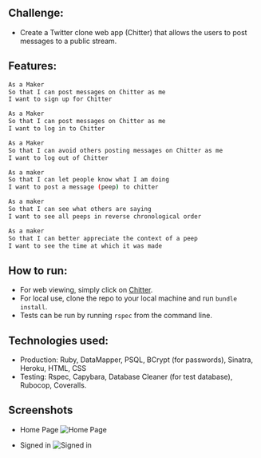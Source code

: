 Challenge:
-------

* Create a Twitter clone web app (Chitter) that allows the users to post messages to a public stream.

Features:
-------

```sh
As a Maker
So that I can post messages on Chitter as me
I want to sign up for Chitter

As a Maker
So that I can post messages on Chitter as me
I want to log in to Chitter

As a Maker
So that I can avoid others posting messages on Chitter as me
I want to log out of Chitter

As a maker
So that I can let people know what I am doing  
I want to post a message (peep) to chitter

As a maker
So that I can see what others are saying  
I want to see all peeps in reverse chronological order

As a maker
So that I can better appreciate the context of a peep
I want to see the time at which it was made
```

How to run:
------
* For web viewing, simply click on [Chitter](https://zhivko-chitter.herokuapp.com/).
* For local use, clone the repo to your local machine and run `bundle install`.
* Tests can be run by running `rspec` from the command line.

Technologies used:
-----

* Production: Ruby, DataMapper, PSQL, BCrypt (for passwords), Sinatra, Heroku, HTML, CSS
* Testing: Rspec, Capybara, Database Cleaner (for test database), Rubocop, Coveralls.

Screenshots
----------------------

* Home Page
![Home Page](https://github.com/zsid/chitter-challenge/blob/master/app/public/images/homepage.png)

* Signed in
![Signed in](https://github.com/zsid/chitter-challenge/blob/master/app/public/images/signin.png)

